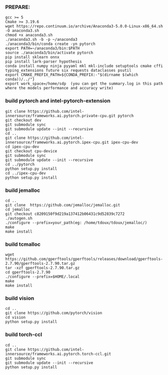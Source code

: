 ### PREPARE:
    gcc >= 5
    Cmake >= 3.19.6
    wget https://repo.continuum.io/archive/Anaconda3-5.0.0-Linux-x86_64.sh -O anaconda3.sh
    chmod +x anaconda3.sh
    ./anaconda3.sh -b -p ~/anaconda3
    ./anaconda3/bin/conda create -yn pytorch
    export PATH=~/anaconda3/bin:$PATH
    source ./anaconda3/bin/activate pytorch
    pip install sklearn onnx
    pip install lark-parser hypothesis
    conda install numpy ninja pyyaml mkl mkl-include setuptools cmake cffi typing_extensions future six requests dataclasses psutil
    export CMAKE_PREFIX_PATH=${CONDA_PREFIX:-"$(dirname $(which conda))/../"}
    export work_space=/home/sdp  (you can get the summary.log in this path where the models performance and accuracy write)   

### build pytorch and intel-pytorch-extension
    git clone https://github.com/intel-innersource/frameworks.ai.pytorch.private-cpu.git pytorch
    git checkout dev
    git submodule sync
    git submodule update --init --recursive
    cd ..
    git clone https://github.com/intel-innersource/frameworks.ai.pytorch.ipex-cpu.git ipex-cpu-dev
    cd ipex-cpu-dev
    git checkout cpu-device
    git submodule sync
    git submodule update --init --recursive
    cd ../pytorch
    python setup.py install
    cd ../ipex-cpu-dev
    python setup.py install

### build jemalloc
    cd ..
    git clone  https://github.com/jemalloc/jemalloc.git    
    cd jemalloc
    git checkout c8209150f9d219a137412b06431c9d52839c7272
    ./autogen.sh
    ./configure --prefix=your_path(eg: /home/tdoux/tdoux/jemalloc/)
    make
    make install

### build tcmalloc 
    wget https://github.com/gperftools/gperftools/releases/download/gperftools-2.7.90/gperftools-2.7.90.tar.gz
    tar -xzf gperftools-2.7.90.tar.gz 
    cd gperftools-2.7.90
    ./configure --prefix=$HOME/.local
    make
    make install

### build vision
    cd ..
    git clone https://github.com/pytorch/vision
    cd vision
    python setup.py install

### build torch-ccl 
    cd ..
    git clone https://github.com/intel-innersource/frameworks.ai.pytorch.torch-ccl.git
    git submodule sync 
    git submodule update --init --recursive
    python setup.py install 

